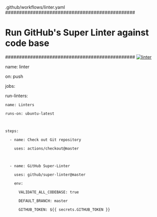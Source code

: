 .github/workflows/linter.yaml
###############################################

# Run GitHub's Super Linter against code base #

###############################################
 [![linter](https://github.com/<Nash-Villarta>/<Unit-2---01-1>/workflows/linter/badge.svg)](https://github.com/marketplace/actions/super-linter)   


name: linter



on: push



jobs:

  run-linters:

    name: Linters

    runs-on: ubuntu-latest



    steps:

      - name: Check out Git repository

        uses: actions/checkout@master

        

      - name: GitHub Super-Linter

        uses: github/super-linter@master

        env:

          VALIDATE_ALL_CODEBASE: true

          DEFAULT_BRANCH: master

          GITHUB_TOKEN: ${{ secrets.GITHUB_TOKEN }}
          
